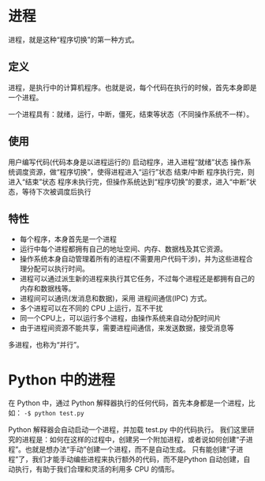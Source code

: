 # 进程
进程，就是这种“程序切换”的第一种方式。

## 定义
进程，是执行中的计算机程序。也就是说，每个代码在执行的时候，首先本身即是一个进程。

一个进程具有：就绪，运行，中断，僵死，结束等状态（不同操作系统不一样）。
## 使用
用户编写代码(代码本身是以进程运行的)
启动程序，进入进程“就绪”状态
操作系统调度资源，做“程序切换”，使得进程进入“运行”状态
结束/中断
程序执行完，则进入“结束”状态
程序未执行完，但操作系统达到“程序切换”的要求，进入“中断”状态，等待下次被调度后执行

## 特性
* 每个程序，本身首先是一个进程
* 运行中每个进程都拥有自己的地址空间、内存、数据栈及其它资源。
* 操作系统本身自动管理着所有的进程(不需要用户代码干涉)，并为这些进程合理分配可以执行时间。
* 进程可以通过派生新的进程来执行其它任务，不过每个进程还是都拥有自己的内存和数据栈等。
* 进程间可以通讯(发消息和数据)，采用 进程间通信(IPC) 方式。
* 多个进程可以在不同的 CPU 上运行，互不干扰
* 同一个CPU上，可以运行多个进程，由操作系统来自动分配时间片
* 由于进程间资源不能共享，需要进程间通信，来发送数据，接受消息等

多进程，也称为“并行”。

# Python 中的进程
在 Python 中，通过 Python 解释器执行的任何代码，首先本身都是一个进程，比如：
``` -$ python test.py ```

Python 解释器会自动启动一个进程，并加载 test.py 中的代码执行。
我们这里研究的进程是：如何在这样的过程中，创建另一个附加进程，或者说如何创建“子进程”。也就是想办法“手动”创建一个进程，而不是自动生成。
只有能创建“子进程”了，我们才能手动编些进程来执行额外的代码，而不是Python 自动创建，自动执行，有助于我们合理和灵活的利用多 CPU 的情形。
